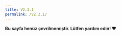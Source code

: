 ```yaml
---
title: V2.3.1
permalink: /V2.3.1/
---
```


**Bu sayfa henüz çevrilmemiştir. Lütfen yardım edin! ❤**
